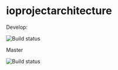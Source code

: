 # ioprojectarchitecture
 
Develop:

![Build status](https://travis-ci.org/wojtek-rak/ScenarioQualityChecker.svg?branch=develop)

Master

![Build status](https://travis-ci.org/wojtek-rak/ScenarioQualityChecker.svg?branch=master)